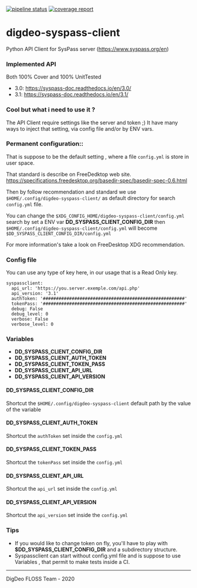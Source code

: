 [![pipeline status](https://gitdev.digdeo.fr/digdeo-projets-floss1/digdeo-syspass-client/badges/master/pipeline.svg)](https://gitdev.digdeo.fr/digdeo-projets-floss1/digdeo-syspass-client/-/commits/master) [![coverage report](https://gitdev.digdeo.fr/digdeo-projets-floss1/digdeo-syspass-client/badges/master/coverage.svg)](https://gitdev.digdeo.fr/digdeo-projets-floss1/digdeo-syspass-client/-/commits/master)

# digdeo-syspass-client

Python API Client for SysPass server (https://www.syspass.org/en)

### Implemented API
Both 100% Cover and 100% UnitTested
* 3.0: https://syspass-doc.readthedocs.io/en/3.0/
* 3.1: https://syspass-doc.readthedocs.io/en/3.1/

### Cool but what i need to use it ?
The API Client require settings like the server and token ;)
It have many ways to inject that setting, via config file and/or by ENV vars.

### Permanent configuration::

That is suppose to be the default setting , where a file ``config.yml`` is store in user space. 

That standard is describe on FreeDedktop web site. https://specifications.freedesktop.org/basedir-spec/basedir-spec-0.6.html

Then by follow recommendation and standard we use ``$HOME/.config/digdeo-syspass-client/`` as default directory for search ``config.yml`` file.

You can change the ``$XDG_CONFIG_HOME/digdeo-syspass-client/config.yml`` search by set a ENV var **DD_SYSPASS_CLIENT_CONFIG_DIR** then 
``$HOME/.config/digdeo-syspass-client/config.yml`` will become ``$DD_SYSPASS_CLIENT_CONFIG_DIR/config.yml``

For more information's  take a look on FreeDesktop XDG recommendation.

### Config file

You can use any type of key here, in our usage that is a Read Only key.

```
syspassclient:
  api_url: 'https://you.server.exemple.com/api.php'
  api_version: '3.1'
  authToken: '######################################################'
  tokenPass: '######################################################'
  debug: False
  debug_level: 0
  verbose: False
  verbose_level: 0
```

### Variables

* **DD_SYSPASS_CLIENT_CONFIG_DIR**
* **DD_SYSPASS_CLIENT_AUTH_TOKEN**
* **DD_SYSPASS_CLIENT_TOKEN_PASS**
* **DD_SYSPASS_CLIENT_API_URL**
* **DD_SYSPASS_CLIENT_API_VERSION**

#### DD_SYSPASS_CLIENT_CONFIG_DIR
Shortcut the ``$HOME/.config/digdeo-syspass-client`` default path by the value of the variable

#### DD_SYSPASS_CLIENT_AUTH_TOKEN
Shortcut the ``authToken`` set inside the ``config.yml``

#### DD_SYSPASS_CLIENT_TOKEN_PASS
Shortcut the ``tokenPass`` set inside the ``config.yml``

#### DD_SYSPASS_CLIENT_API_URL
Shortcut the ``api_url`` set inside the ``config.yml``

#### DD_SYSPASS_CLIENT_API_VERSION
Shortcut the ``api_version`` set inside the ``config.yml``

### Tips

* If you would like to change token on fly, you'll have to play with **$DD_SYSPASS_CLIENT_CONFIG_DIR** and a subdirectory structure.
* Syspassclient can start without config.yml file and is suppose to use Variables , that permit to make tests inside a CI.
---
DigDeo FLOSS Team - 2020